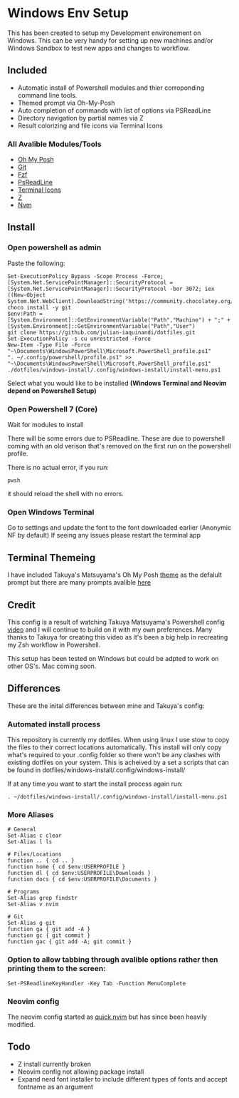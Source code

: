 # Windows Env Setup

This has been created to setup my Development environement on Windows. This can be very handy for setting up new machines and/or Windows Sandbox to test new apps and changes to workflow. 

## Included

- Automatic install of Powershell modules and thier corroponding command line tools.
- Themed prompt via Oh-My-Posh
- Auto completion of commands with list of options via PSReadLine
- Directory navigation by partial names via Z
- Result colorizing and file icons via Terminal Icons

### All Avalible Modules/Tools
- [Oh My Posh](https://ohmyposh.dev/docs/)
- [Git](https://github.com/dahlbyk/posh-git) 
- [Fzf](https://github.com/kelleyma49/PSFzf)
- [PsReadLine](https://docs.microsoft.com/en-us/powershell/module/psreadline/?view=powershell-7.2)
- [Terminal Icons](https://github.com/devblackops/Terminal-Icons)
- [Z](https://www.powershellgallery.com/packages/z/1.1.13)
- [Nvm](https://github.com/aaronpowell/ps-nvm)


## Install 

### Open powershell as admin

Paste the following:

```
Set-ExecutionPolicy Bypass -Scope Process -Force; [System.Net.ServicePointManager]::SecurityProtocol = [System.Net.ServicePointManager]::SecurityProtocol -bor 3072; iex ((New-Object System.Net.WebClient).DownloadString('https://community.chocolatey.org/install.ps1'))
choco install -y git
$env:Path = [System.Environment]::GetEnvironmentVariable("Path","Machine") + ";" + [System.Environment]::GetEnvironmentVariable("Path","User") 
git clone https://github.com/julian-iaquinandi/dotfiles.git
Set-ExecutionPolicy -s cu unrestricted -Force
New-Item -Type File -Force "~\Documents\WindowsPowerShell\Microsoft.PowerShell_profile.ps1"
". ~/.config/powershell/profile.ps1" >> "~\Documents\WindowsPowerShell\Microsoft.PowerShell_profile.ps1"
./dotfiles/windows-install/.config/windows-install/install-menu.ps1
```
Select what you would like to be installed **(Windows Terminal and Neovim depend on Powershell Setup)**

### Open Powershell 7 (Core)

Wait for modules to install 

There will be some errors due to PSReadline. These are due to powershell coming with an old verison that's removed on the first run on the powershell profile.

There is no actual error, if you run:

```
pwsh
```

it should reload the shell with no errors.

### Open Windows Terminal
Go to settings and update the font to the font downloaded earlier (Anonymic NF by default)
If seeing any issues please restart the terminal app


## Terminal Themeing

I have included Takuya's Matsuyama's Oh My Posh [theme](https://www.youtube.com/watch?v=5-aK2_WwrmM) as the defalult prompt but there are many prompts avalible [here](https://ohmyposh.dev/docs/themes)

## Credit

This config is a result of watching Takuya Matsuyama's Powershell config [video](https://www.youtube.com/watch?v=5-aK2_WwrmM) and I will continue to build on it with my own preferences. Many thanks to Takuya for creating this video as it's been a big help in recreating my Zsh workflow in Powershell.

This setup has been tested on Windows but could be adpted to work on other OS's. Mac coming soon.

## Differences
These are the inital differences between mine and Takuya's config:

### Automated install process
This repository is currently my dotfiles. When using linux I use stow to copy the files to their correct locations automatically. This install will only copy what's required to your .config folder so there won't be any clashes with existing dotfiles on your system. This is acheived by a set a scripts that can be found in dotfiles/windows-install/.config/windows-install/

If at any time you want to start the install process again run: 

```
. ~/dotfiles/windows-install/.config/windows-install/install-menu.ps1
```

### More Aliases

```
# General
Set-Alias c clear
Set-Alias l ls

# Files/Locations
function .. { cd .. }
function home { cd $env:USERPROFILE }
function dl { cd $env:USERPROFILE\Downloads }
function docs { cd $env:USERPROFILE\Documents }

# Programs
Set-Alias grep findstr
Set-Alias v nvim

# Git
Set-Alias g git
function ga { git add -A }
function gc { git commit }
function gac { git add -A; git commit }

```

### Option to allow tabbing through avalible options rather then printing them to the screen:
```
Set-PSReadlineKeyHandler -Key Tab -Function MenuComplete
```

### Neovim config
The neovim config started as [quick.nvim](https://github.com/albingroen/quick.nvim) but has since been heavily modified. 


## Todo 
- Z install currently broken
- Neovim config not allowing package install
- Expand nerd font installer to include different types of fonts and accept fontname as an argument
